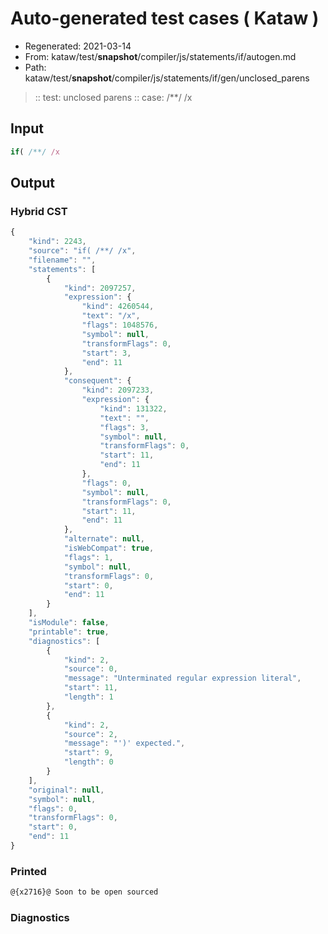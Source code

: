 # Auto-generated test cases ( Kataw )
- Regenerated: 2021-03-14
- From: kataw/test/__snapshot__/compiler/js/statements/if/autogen.md
- Path: kataw/test/__snapshot__/compiler/js/statements/if/gen/unclosed_parens
> :: test: unclosed parens
> :: case: /**/ /x
## Input

`````js
if( /**/ /x
`````

## Output

### Hybrid CST

```javascript
{
    "kind": 2243,
    "source": "if( /**/ /x",
    "filename": "",
    "statements": [
        {
            "kind": 2097257,
            "expression": {
                "kind": 4260544,
                "text": "/x",
                "flags": 1048576,
                "symbol": null,
                "transformFlags": 0,
                "start": 3,
                "end": 11
            },
            "consequent": {
                "kind": 2097233,
                "expression": {
                    "kind": 131322,
                    "text": "",
                    "flags": 3,
                    "symbol": null,
                    "transformFlags": 0,
                    "start": 11,
                    "end": 11
                },
                "flags": 0,
                "symbol": null,
                "transformFlags": 0,
                "start": 11,
                "end": 11
            },
            "alternate": null,
            "isWebCompat": true,
            "flags": 1,
            "symbol": null,
            "transformFlags": 0,
            "start": 0,
            "end": 11
        }
    ],
    "isModule": false,
    "printable": true,
    "diagnostics": [
        {
            "kind": 2,
            "source": 0,
            "message": "Unterminated regular expression literal",
            "start": 11,
            "length": 1
        },
        {
            "kind": 2,
            "source": 2,
            "message": "')' expected.",
            "start": 9,
            "length": 0
        }
    ],
    "original": null,
    "symbol": null,
    "flags": 0,
    "transformFlags": 0,
    "start": 0,
    "end": 11
}
```

### Printed

```javascript
@{x2716}@ Soon to be open sourced
```

### Diagnostics

```javascript

```

